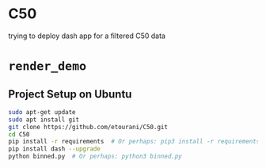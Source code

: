 # C50
trying to deploy dash app for a filtered C50 data

# `render_demo` 

## Project Setup on Ubuntu

```bash
sudo apt-get update
sudo apt install git 
git clone https://github.com/etourani/C50.git
cd C50
pip install -r requirements  # Or perhaps: pip3 install -r requirements.txt
pip install dash --upgrade  
python binned.py  # Or perhaps: python3 binned.py
```
